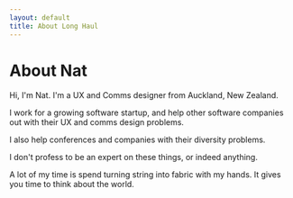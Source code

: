 ```yaml
---
layout: default
title: About Long Haul
---
```


<div class="post">
	<h1 class="pageTitle">About Nat</h1>
	<p class="intro">Hi, I'm Nat. I'm a UX and Comms designer from Auckland, New Zealand. </p>

<p>I work for a growing software startup, and help other software companies out with their UX and comms design problems.</p>

<p>I also help conferences and companies with their diversity problems.</p> 

<p>I don't profess to be an expert on these things, or indeed anything.</p>

<p>A lot of my time is spend turning string into fabric with my hands. It gives you time to think about the world.</p>
</div>
